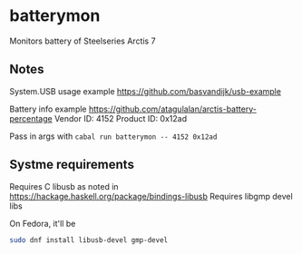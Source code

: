 # batterymon

Monitors battery of Steelseries Arctis 7

## Notes

System.USB usage example <https://github.com/basvandijk/usb-example>

Battery info example <https://github.com/atagulalan/arctis-battery-percentage>
Vendor ID: 4152
Product ID: 0x12ad

Pass in args with `cabal run batterymon -- 4152 0x12ad`

## Systme requirements

Requires C libusb as noted in <https://hackage.haskell.org/package/bindings-libusb>
Requires libgmp devel libs

On Fedora, it'll be

```bash
sudo dnf install libusb-devel gmp-devel
```
